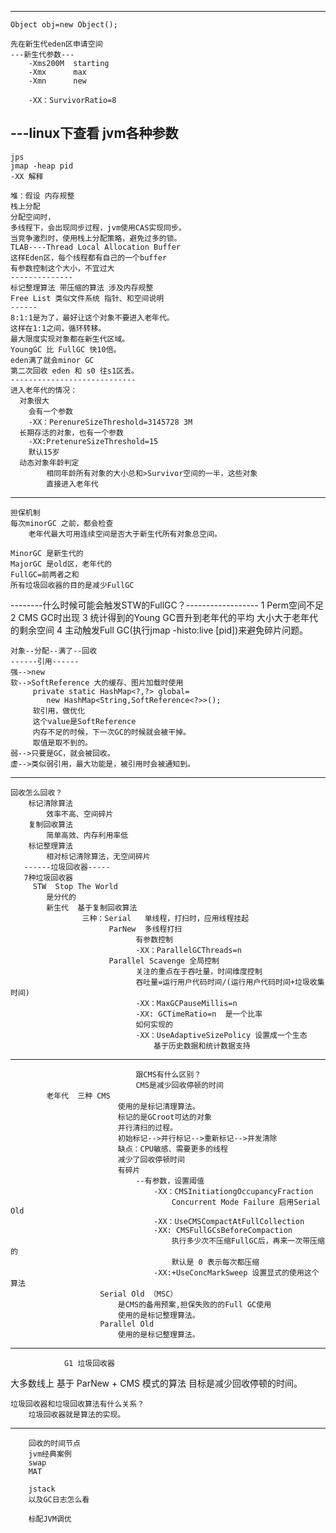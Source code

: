  -------
    Object obj=new Object();

    先在新生代eden区申请空间
    ---新生代参数---
        -Xms200M  starting
        -Xmx      max
        -Xmn      new

        -XX：SurvivorRatio=8
---linux下查看 jvm各种参数
---------------------------------------
    jps
    jmap -heap pid
    -XX 解释

    堆：假设 内存规整
    栈上分配
    分配空间时，
    多线程下，会出现同步过程，jvm使用CAS实现同步。
    当竞争激烈时，使用栈上分配策略，避免过多的锁。
    TLAB----Thread Local Allocation Buffer
    这样Eden区，每个线程都有自己的一个buffer
    有参数控制这个大小，不宜过大
    --------------
    标记整理算法 带压缩的算法 涉及内存规整
    Free List 类似文件系统 指针、和空间说明
    ------
    8:1:1是为了，最好让这个对象不要进入老年代。
    这样在1:1之间，循环转移。
    最大限度实现对象都在新生代区域。
    YoungGC 比 FullGC 快10倍。
    eden满了就会minor GC
    第二次回收 eden 和 s0 往s1区丢。
    ----------------------------
    进入老年代的情况：
      对象很大
        会有一个参数
        -XX：PerenureSizeThreshold=3145728 3M
      长期存活的对象，也有一个参数
        -XX:PretenureSizeThreshold=15
        默认15岁
      动态对象年龄判定
            相同年龄所有对象的大小总和>Survivor空间的一半，这些对象
            直接进入老年代
-----------------------------------------
    担保机制
    每次minorGC 之前，都会检查
        老年代最大可用连续空间是否大于新生代所有对象总空间。

    MinorGC 是新生代的
    MajorGC 是old区，老年代的
    FullGC=前两者之和
    所有垃圾回收器的目的是减少FullGC
--------什么时候可能会触发STW的FullGC？------------------
    1 Perm空间不足
    2 CMS GC时出现
    3 统计得到的Young GC晋升到老年代的平均
        大小大于老年代的剩余空间
    4 主动触发Full GC(执行jmap -histo:live [pid])来避免碎片问题。


    对象--分配--满了--回收
    ------引用------
    强-->new
    软-->SoftReference 大的缓存、图片加载时使用
         private static HashMap<?,?> global=
            new HashMap<String,SoftReference<?>>();
         软引用，做优化
         这个value是SoftReference
         内存不足的时候，下一次GC的时候就会被干掉。
         取值是取不到的。
    弱-->只要是GC，就会被回收。
    虚-->类似弱引用，最大功能是，被引用时会被通知到。
---------------------------------------------------
    回收怎么回收？
        标记清除算法
            效率不高、空间碎片
        复制回收算法
            简单高效、内存利用率低
        标记整理算法
            相对标记清除算法，无空间碎片
       ------垃圾回收器-----
       7种垃圾回收器
         STW  Stop The World
            是分代的
            新生代  基于复制回收算法
                    三种：Serial   单线程，打扫时，应用线程挂起
                          ParNew  多线程打扫
                                有参数控制
                                -XX：ParallelGCThreads=n
                          Parallel Scavenge 全局控制
                                关注的重点在于吞吐量，时间维度控制
                                吞吐量=运行用户代码时间/(运行用户代码时间+垃圾收集时间)
                                -XX：MaxGCPauseMillis=n
                                -XX: GCTimeRatio=n  是一个比率
                                如何实现的
                                -XX：UseAdaptiveSizePolicy 设置成一个生态
                                    基于历史数据和统计数据支持
----------------------------------------------------------------------
                                跟CMS有什么区别？
                                CMS是减少回收停顿的时间
            老年代  三种 CMS
                            使用的是标记清理算法。
                            标记的是GCroot可达的对象
                            并行清扫的过程。
                            初始标记-->并行标记-->重新标记-->并发清除
                            缺点：CPU敏感、需要更多的线程
                            减少了回收停顿时间
                            有碎片
                                --有参数，设置阈值
                                    -XX：CMSInitiationgOccupancyFraction
                                        Concurrent Mode Failure 启用Serial Old
                                    -XX：UseCMSCompactAtFullCollection
                                    -XX: CMSFullGCsBeforeCompaction
                                        执行多少次不压缩FullGC后，再来一次带压缩的
                                        默认是 0 表示每次都压缩
                                    -XX:+UseConcMarkSweep 设置显式的使用这个算法
                        Serial Old （MSC）
                            是CMS的备用预案,担保失败的的Full GC使用
                            使用的是标记整理算法。
                        Parallel Old
                            使用的是标记整理算法。
--------------------------------------------------------------------------------
                G1 垃圾回收器
大多数线上 基于 ParNew + CMS 模式的算法
    目标是减少回收停顿的时间。

    垃圾回收器和垃圾回收算法有什么关系？
        垃圾回收器就是算法的实现。
----------------------------------------------------------------------------------
        回收的时间节点
        jvm经典案例
        swap
        MAT

        jstack
        以及GC日志怎么看

        标配JVM调优





